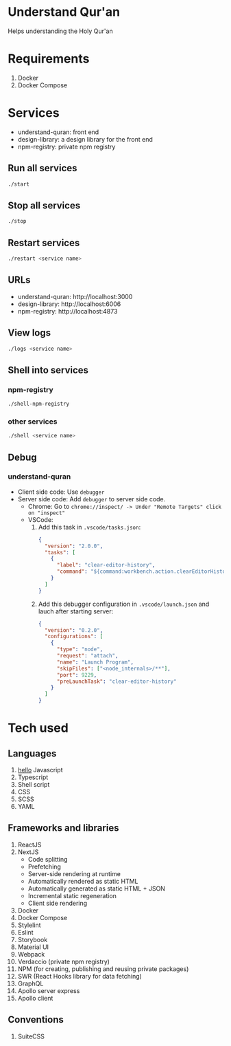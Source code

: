 # Understand Qur'an
Helps understanding the Holy Qur'an

# Requirements
1. Docker
1. Docker Compose

# Services
- understand-quran: front end
- design-library: a design library for the front end
- npm-registry: private npm registry

## Run all services
```bash
./start
```

## Stop all services
```bash
./stop
```

## Restart services
```bash
./restart <service name>
```

## URLs

- understand-quran: http://localhost:3000
- design-library: http://localhost:6006
- npm-registry: http://localhost:4873

## View logs
```bash
./logs <service name>
```

## Shell into services
### npm-registry
```bash
./shell-npm-registry
```
### other services
```bash
./shell <service name>
```

## Debug
### understand-quran
- Client side code: Use `debugger`
- Server side code: Add `debugger` to server side code. 
  - Chrome: Go to `chrome://inspect/ -> Under "Remote Targets" click on "inspect"`
  - VSCode:
    1. Add this task in `.vscode/tasks.json`:
        ```json
        {
          "version": "2.0.0",
          "tasks": [
            {
              "label": "clear-editor-history",
              "command": "${command:workbench.action.clearEditorHistory}"
            }
          ]
        }
        ```
    1. Add this debugger configuration in `.vscode/launch.json` and lauch after starting server:
        ```json
        {
          "version": "0.2.0",
          "configurations": [
            {
              "type": "node",
              "request": "attach",
              "name": "Launch Program",
              "skipFiles": ["<node_internals>/**"],
              "port": 9229,
              "preLaunchTask": "clear-editor-history"
            }
          ]
        }
        ```

# Tech used

## Languages
1. [hello](icons/javascript.svg) Javascript
1. Typescript
1. Shell script
1. CSS
1. SCSS
1. YAML

## Frameworks and libraries
1. ReactJS
1. NextJS
    - Code splitting
    - Prefetching
    - Server-side rendering at runtime
    - Automatically rendered as static HTML
    - Automatically generated as static HTML + JSON
    - Incremental static regeneration
    - Client side rendering
1. Docker
1. Docker Compose
1. Stylelint
1. Eslint
1. Storybook
1. Material UI
1. Webpack
1. Verdaccio (private npm registry)
1. NPM (for creating, publishing and reusing private packages)
1. SWR (React Hooks library for data fetching)
1. GraphQL
1. Apollo server express
1. Apollo client

## Conventions
1. SuiteCSS

